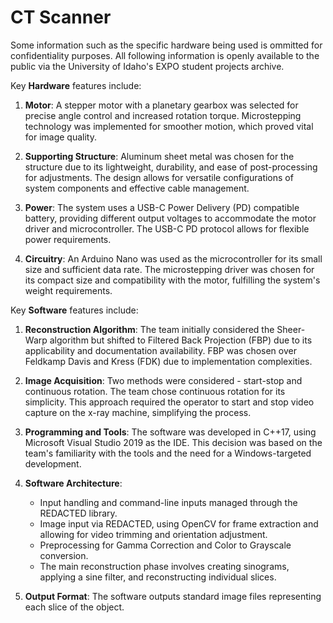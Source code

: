 # CT Scanner

Some information such as the specific hardware being used is ommitted for confidentiality purposes. All following information is openly available to the public via the University of Idaho's EXPO student projects archive. 

Key **Hardware** features include:

1. **Motor**: A stepper motor with a planetary gearbox was selected for precise angle control and increased rotation torque. Microstepping technology was implemented for smoother motion, which proved vital for image quality.

2. **Supporting Structure**: Aluminum sheet metal was chosen for the structure due to its lightweight, durability, and ease of post-processing for adjustments. The design allows for versatile configurations of system components and effective cable management.

3. **Power**: The system uses a USB-C Power Delivery (PD) compatible battery, providing different output voltages to accommodate the motor driver and microcontroller. The USB-C PD protocol allows for flexible power requirements.

4. **Circuitry**: An Arduino Nano was used as the microcontroller for its small size and sufficient data rate. The microstepping driver was chosen for its compact size and compatibility with the motor, fulfilling the system's weight requirements.


Key **Software** features include: 

1. **Reconstruction Algorithm**: The team initially considered the Sheer-Warp algorithm but shifted to Filtered Back Projection (FBP) due to its applicability and documentation availability. FBP was chosen over Feldkamp Davis and Kress (FDK) due to implementation complexities.

2. **Image Acquisition**: Two methods were considered - start-stop and continuous rotation. The team chose continuous rotation for its simplicity. This approach required the operator to start and stop video capture on the x-ray machine, simplifying the process.

3. **Programming and Tools**: The software was developed in C++17, using Microsoft Visual Studio 2019 as the IDE. This decision was based on the team's familiarity with the tools and the need for a Windows-targeted development.

4. **Software Architecture**:
   - Input handling and command-line inputs managed through the REDACTED library.
   - Image input via REDACTED, using OpenCV for frame extraction and allowing for video trimming and orientation adjustment.
   - Preprocessing for Gamma Correction and Color to Grayscale conversion.
   - The main reconstruction phase involves creating sinograms, applying a sine filter, and reconstructing individual slices.

5. **Output Format**: The software outputs standard image files representing each slice of the object.

